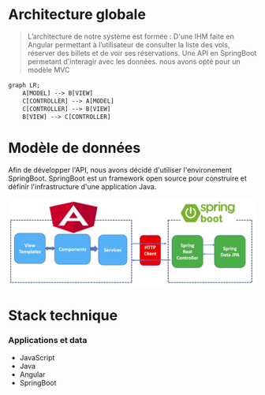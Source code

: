 # Architecture globale
>L’architecture de notre système est formée :
>D'une IHM faite en Angular permettant à l’utilisateur de consulter la liste des vols, réserver des billets et de voir ses réservations. 
>Une API en SpringBoot permetant d'interagir avec les données.
>nous avons opté pour un modèle MVC 

```mermaid
graph LR;
    A[MODEL] --> B[VIEW]
    C[CONTROLLER] --> A[MODEL]
    C[CONTROLLER] --> B[VIEW]
    B[VIEW] --> C[CONTROLLER]    
```

# Modèle de données

Afin de développer l'API, nous avons décidé d'utiliser l'environement SpringBoot. 
SpringBoot est un framework open source pour construire et définir l'infrastructure d'une application Java.

 ![image](https://github.com/palpatoune/tp-architecture/blob/SI-azerty/images/Architecture.png)



# Stack technique
### Applications et data

 - JavaScript
 - Java
 - Angular
 - SpringBoot
